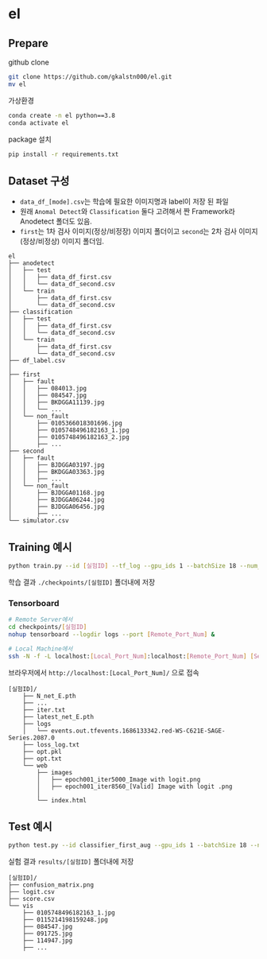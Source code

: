 # el

## Prepare
github clone 
```Bash
git clone https://github.com/gkalstn000/el.git
mv el
```

가상환경
```Bash
conda create -n el python==3.8
conda activate el
```

package 설치
```Bash
pip install -r requirements.txt
```

## Dataset 구성
* `data_df_[mode].csv`는 학습에 필요한 이미지명과 label이 저장 된 파일
* 원래 `Anomal Detect`와 `Classification` 둘다 고려해서 짠 Framework라 Anodetect 폴더도 있음.
* `first`는 1차 검사 이미지(정상/비정장) 이미지 폴더이고 `second`는 2차 검사 이미지(정상/비정상) 이미지 폴더임.
```
el
├── anodetect
│   ├── test
│   │   ├── data_df_first.csv
│   │   └── data_df_second.csv
│   └── train
│       ├── data_df_first.csv
│       └── data_df_second.csv
├── classification
│   ├── test
│   │   ├── data_df_first.csv
│   │   └── data_df_second.csv
│   └── train
│       ├── data_df_first.csv
│       └── data_df_second.csv
├── df_label.csv
│
├── first
│   ├── fault
│   │   ├── 084013.jpg
│   │   ├── 084547.jpg
│   │   ├── BKDGGA11139.jpg
│   │   └── ...
│   └── non_fault
│       ├── 0105366018301696.jpg
│       ├── 0105748496182163_1.jpg
│       ├── 0105748496182163_2.jpg
│       ├── ...
├── second
│   ├── fault
│   │   ├── BJDGGA03197.jpg
│   │   ├── BKDGGA03363.jpg
│   │   ├── ...
│   └── non_fault
│       ├── BJDGGA01168.jpg
│       ├── BJDGGA06244.jpg
│       ├── BJDGGA06456.jpg
│       ├── ...
└── simulator.csv

```


## Training 예시
```Bash
python train.py --id [실험ID] --tf_log --gpu_ids 1 --batchSize 18 --num_workers 10 --dataroot /home/work/msha/el/
```

학습 결과 `./checkpoints/[실험ID]` 폴더내에 저장

### Tensorboard 
```Bash
# Remote Server에서
cd checkpoints/[실험ID]
nohup tensorboard --logdir logs --port [Remote_Port_Num] &

# Local Machine에서
ssh -N -f -L localhost:[Local_Port_Num]:localhost:[Remote_Port_Num] [Server_IP_Addr] -p [Server_Port_Num]
```
브라우저에서 `http://localhost:[Local_Port_Num]/` 으로 접속

```
[실험ID]/
    ├── N_net_E.pth
    ├── ...
    ├── iter.txt
    ├── latest_net_E.pth
    ├── logs
    │   └── events.out.tfevents.1686133342.red-WS-C621E-SAGE-Series.2087.0
    ├── loss_log.txt
    ├── opt.pkl
    ├── opt.txt
    └── web
        ├── images
        │   ├── epoch001_iter5000_Image with logit.png
        │   ├── epoch001_iter8560_[Valid] Image with logit .png
        │
        └── index.html
```


## Test 예시
```Bash
python test.py --id classifier_first_aug --gpu_ids 1 --batchSize 18 --num_workers 10 --dataroot /home/work/msha/el/
```
실험 결과 `results/[실험ID]` 폴더내에 저장
```
[실험ID]/
├── confusion_matrix.png
├── logit.csv
├── score.csv
└── vis
    ├── 0105748496182163_1.jpg
    ├── 0115214198159248.jpg
    ├── 084547.jpg
    ├── 091725.jpg
    ├── 114947.jpg
    ├── ...

```

